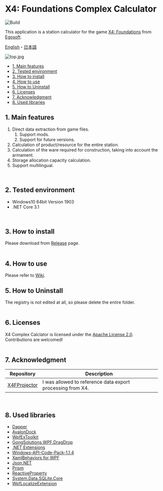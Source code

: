 ﻿# X4: Foundations Complex Calculator

![Build](https://github.com/Ocelot1210/X4_ComplexCalculator/workflows/Build/badge.svg)

This application is a station calculator for the game [X4: Foundations](http://www.egosoft.com/games/x4/info_en.php) from [Egosoft](http://www.egosoft.com/).

[English](./readme.md)・[日本語](./readme.ja.md)

![top.jpg](./.img/en/top.jpg)

<!-- TOC depthFrom:2 -->

- [1. Main features](#1-main-features)
- [2. Tested environment](#2-tested-environment)
- [3. How to install](#3-how-to-install)
- [4. How to use](#4-how-to-use)
- [5. How to Uninstall](#5-how-to-uninstall)
- [6. Licenses](#6-licenses)
- [7. Acknowledgment](#7-acknowledgment)
- [8. Used libraries](#8-used-libraries)

<!-- /TOC -->

## 1. Main features

1. Direct data extraction from game files.
    1. Support mods.
    1. Support for future versions.
1. Calculation of product/resource for the entire station.
1. Calculation of the ware required for construction, taking into account the armament.
1. Storage allocation capacity calculation.
1. Support multilingual.  
<br>

## 2. Tested environment

- Windows10 64bit Version 1903
- .NET Core 3.1  
<br>

## 3. How to install

Please download from [Release](https://github.com/Ocelot1210/X4_ComplexCalculator/releases) page.  
<br>

## 4. How to use

Please refer to [Wiki](https://github.com/Ocelot1210/X4_ComplexCalculator/wiki).
<br>

## 5. How to Uninstall

The registry is not edited at all, so please delete the entire folder.  
<br>

## 6. Licenses

X4 Complex Calclator is licensed under the [Apache License 2.0](https://github.com/Ocelot1210/X4_ComplexCalculator/blob/master/LICENSE).   
Contributions are welcomed!  
<br>

## 7. Acknowledgment

| Repository                                           | Description                                                |
| ---------------------------------------------------- | ---------------------------------------------------------- |
| [X4FProjector](https://github.com/bno1/X4FProjector) | I was allowed to reference data export processing from X4. |
<br>

## 8. Used libraries

- [Dapper](https://github.com/StackExchange/Dapper)
- [AvalonDock](https://github.com/Dirkster99/AvalonDock)
- [WpfExToolkit](https://github.com/dotnetprojects/WpfExtendedToolkit)
- [GongSolutions.WPF.DragDrop](https://github.com/punker76/gong-wpf-dragdrop)
- [.NET Extensions](https://github.com/dotnet/extensions)
- [Windows-API-Code-Pack-1.1.4](https://github.com/contre/Windows-API-Code-Pack-1.1)
- [XamlBehaviors for WPF](https://github.com/Microsoft/XamlBehaviorsWpf)
- [Json.NET](https://github.com/JamesNK/Newtonsoft.Json)
- [Prism](https://github.com/PrismLibrary/Prism)
- [ReactiveProperty](https://github.com/runceel/ReactiveProperty)
- [System.Data.SQLite.Core](https://system.data.sqlite.org/index.html/doc/trunk/www/index.wiki)
- [WpfLocalizeExtension](https://github.com/XAMLMarkupExtensions/WPFLocalizationExtension/)
